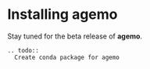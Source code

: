 # Installing agemo

Stay tuned for the beta release of **agemo**.

```{eval-rst}
.. todo::
  Create conda package for agemo
```
